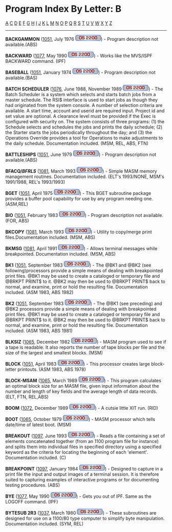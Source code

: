 # Program Index By Letter: B

[A](A-INDEX.md)
[C](C-INDEX.md) [D](D-INDEX.md)
[E](E-INDEX.md) [F](F-INDEX.md)
[G](G-INDEX.md) [H](H-INDEX.md)
[I](I-INDEX.md) [J](J-INDEX.md)
[K](K-INDEX.md) [L](L-INDEX.md)
[M](M-INDEX.md) [N](N-INDEX.md)
[O](O-INDEX.md) [P](P-INDEX.md)
[Q](Q-INDEX.md) [R](R-INDEX.md)
[S](S-INDEX.md) [T](T-INDEX.md)
[U](U-INDEX.md) [V](V-INDEX.md)
[W](W-INDEX.md) [X](X-INDEX.md)
[Y](Y-INDEX.md) [Z](Z-INDEX.md)

- - -
**BACKGAMMON** ([1051](1051/1051.md), July 1976
![2200](IMAGES/OS2200.JPG)) - Program description not available.(ABS)

**BACKWARD** ([1077](1077/1077.md), May 1990
![2200](IMAGES/OS2200.JPG)) - Works like the MVS/ISPF BACKWARD command.
(IPF)

**BASEBALL** ([1051](1051/1051.md), January
1974 ![2200](IMAGES/OS2200.JPG)) - Program description not available.(BAS)

**BATCH SCHEDULER** ([1076](1076/1076.md),
June 1988, November 1989 ![2200](IMAGES/OS2200.JPG)) - The Batch Scheduler is a system which selects and starts batch jobs from a master schedule. The RSI$ interface is used to start jobs as though they had originated from the system console. A number of selection criteria are available. A start time, account and userid are required input. Project id and set
value are optional. A clearance level must be provided if the Exec is
configured with security on. The system consists of three programs:
(1) the Schedule selects and schedules the jobs and prints the daily
schedule; (2) the Starter starts the jobs periodically throughout the
day; and (3) the Operations Override provides a tool for Operations
to make adjustments to the daily schedule. Documentation included.
(MSM, REL, ABS, FTN)

**BATTLESHIPS** ([1051](1051/1051.md), June
1979 ![2200](IMAGES/OS2200.JPG)) - Program description not available.(ABS)

**BFACQ$/BFRLS$** ([1081](1081/1081.md),
March 1993 ![2200](IMAGES/OS2200.JPG)) - Simple MASM memory management routines.
Documentation included. (ELT's 1993/NONE, MSM's 1991/1988, REL's
1993/1993)

**BGET** ([1051](1051/1051.md), April 1975
![2200](IMAGES/OS2200.JPG)) - This BGET subroutine package provides a
buffer pool capability for use by any program needing one. (ASM,REL)

**BIO** ([1051](1051/1051.md), February 1983
![2200](IMAGES/OS2200.JPG)) - Program description not available.(FOR, ABS)

**BKCOPY** ([1081](1081/1081.md), March 1993
![2200](IMAGES/OS2200.JPG)) - Utility to copy/merge print
files.Documentation included. (MSM, ABS)

**BKMSG** ([1081](1081/1081.md), April 1991
![2200](IMAGES/OS2200.JPG)) - Allows terminal messages while breakpointed.
Documentation included. (MSM, ABS)

**BK1** ([1051](1051/1051.md), September
1983 ![2200](IMAGES/OS2200.JPG)) - The @BK1 and @BK2 (see following)processors provide a simple means of dealing with breakpointed print files. @BK1 may be used to create a cataloged or temporary file and @BRKPT PRINT$ to it. @BK2 may then be used to @BRKPT PRINT$ back to normal, and
examine, print or hold the resulting file. Documentation included.
(ASM 1983, ABS 1982)

**BK2** ([1051](1051/1051.md), September
1983 ![2200](IMAGES/OS2200.JPG)) - The @BK1 (see preceding) and @BK2 processors provide a simple means of dealing with breakpointed print files. @BK1 may be used to create a cataloged or temporary file and @BRKPT PRINT$ to it. @BK2 may then be used to @BRKPT PRINT$ back to normal, and examine, print or hold the resulting file. Documentation included.
(ASM 1983, ABS 1981)

**BLKSIZ** ([1065](1065/1065.md), December
1982 ![2200](IMAGES/OS2200.JPG)) - MASM program used to see if a tape is readable. It also reports the number of tape blocks per file and the size of the largest and smallest blocks. (MSM)

**BLOCK** ([1051](1051/1051.md), April 1983
![2200](IMAGES/OS2200.JPG)) - This processor creates large block-letter printouts. (ASM 1983, ABS 1978)

**BLOCK-MSAM** ([1065](1065/1065.md), March
1989 ![2200](IMAGES/OS2200.JPG)) - This program calculates an optimal block size for an MASM file, given input information about the number and length of key fields and the average length of data records. (ELT, FTN,
REL,ABS)

**BOOM** ([1072](1072/1072.md), December 1989 ![2200](IMAGES/OS2200.JPG)) - A cutsie little XIT run. (RID)

**BOOT** ([1065](1065/1065.md), October 1979
![2200](IMAGES/OS2200.JPG)) - MASM processor which tells date/time of latest boot. (MSM)

**BREAKOUT** ([1097](1097/1097.md), June 1993 ![2200](IMAGES/OS2200.JPG)) - Reads a file containing a set of elements concatenated together (from an 1100 program file for instance) and splits them into individual files in specified directory using a specified keyword as the criteria for locating the beginning of each 'element'. Documentation included. (C)

**BREAKPOINT** ([1097](1097/1097.md),
January 1984 ![2200](IMAGES/OS2200.JPG)) - Designed to capture in a print file the input and output images of a terminal session. It is therefore suited to capturing examples of interactive programs or for documenting testing procedures. (ABS)

**BYE** ([1077](1077/1077.md), May 1990 ![2200](IMAGES/OS2200.JPG)) - Gets you out of IPF. Same as the LOGOFF command. (IPF)

**BYTESUB 2R3** ([1037](1037/1037.md), March
1980 ![2200](IMAGES/OS2200.JPG)) - These subroutines are designed for use on a 1100/80 type computer to simplify byte manipulation. Documentation included. (SYM, REL)
